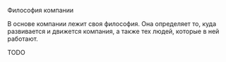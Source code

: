 Философия компании

В основе компании лежит своя философия. Она определяет то, куда развивается и движется компания, а также тех людей,
которые в ней работают.

TODO

